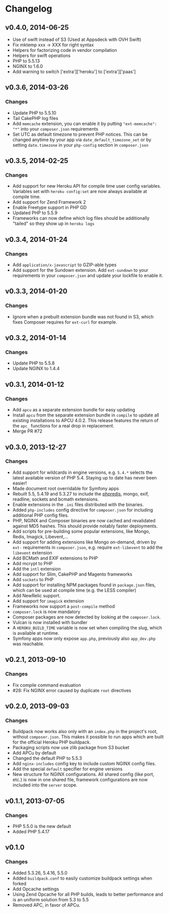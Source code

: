 # Changelog

## v0.4.0, 2014-06-25

* Use of swift instead of S3 (Used at Appsdeck with OVH Swift)
* Fix mktemp xxx → XXX for right syntax
* Helpers for factorizing code in vendor compilation
* Helpers for swift operations
* PHP to 5.5.13
* NGINX to 1.6.0
* Add warning to switch ['extra']['heroku'] to ['extra']['paas']

## v0.3.6, 2014-03-26

### Changes

* Update PHP to 5.5.10
* Tail CakePHP log files
* Add `memcache` extension, you can enable it by putting
  `"ext-memcache": "*"` into your `composer.json` requirements
* Set UTC as default timezone to prevent PHP notices. This can be
  changed anytime by your app via `date_default_timezone_set` or by
  setting `date.timezone` in your `php-config` section in
  `composer.json`

## v0.3.5, 2014-02-25

### Changes

* Add support for new Heroku API for compile time user config variables.
  Variables set with `heroku config:set` are now always available at
  compile time.
* Add support for Zend Framework 2
* Enable Freetype support in PHP GD
* Updated PHP to 5.5.9
* Frameworks can now define which log files should be additionally
  "tailed" so they show up in `heroku logs`

## v0.3.4, 2014-01-24

### Changes

* Add `application/x-javascript` to GZIP-able types
* Add support for the Sundown extension. Add `ext-sundown` to your
  requirements in your `composer.json` and update your lockfile to enable it.

## v0.3.3, 2014-01-20

### Changes

* Ignore when a prebuilt extension bundle was not found in S3, which
  fixes Composer requires for `ext-curl` for example.

## v0.3.2, 2014-01-14

### Changes

* Update PHP to 5.5.8
* Update NGINX to 1.4.4

## v0.3.1, 2014-01-12

### Changes

* Add `apcu` as a separate extension bundle for easy updating
* Install `apcu` from the separate extension bundle in `compile` to
  update all existing installations to APCU 4.0.2. This release features
  the return of the `apc_` functions for a real drop in replacement.
* Merge PR #72

## v0.3.0, 2013-12-27

### Changes

* Add support for wildcards in engine versions, e.g. `5.4.*` selects the
  latest available version of PHP 5.4. Staying up to date has never been easier!
* Made document root overridable for Symfony apps
* Rebuilt 5.5, 5.4.19 and 5.3.27 to include the [phpredis][], mongo, exif,
  readline, sockets and bcmath extensions.
* Enable extensions in the `.ini` files distributed with the binaries.
* Added `php-includes` config directive for `composer.json` for
  including additional PHP config files.
* PHP, NGINX and Composer binaries are now cached and revalidated
  against MD5 hashes. This should provide notably faster deployments.
* Add scripts for pre-building some popular extensions, like Mongo, Redis,
Imagick, Libevent,…
* Add support for adding extensions like Mongo on-demand, driven by
  `ext-` requirements in `composer.json`, e.g. require `ext-libevent` to
  add the `libevent` extension
* Add BCMath and EXIF extensions to PHP
* Add mcrypt to PHP
* Add the `intl` extension
* Add support for Slim, CakePHP and Magento frameworks
* Add `sockets` to PHP
* Add support for installing NPM packages found in `package.json` files,
  which can be used at compile time (e.g. the LESS compiler)
* Add NewRelic support.
* Add support for `imagick` extension
* Frameworks now support a `post-compile` method
* `composer.lock` is now mandatory
* Composer packages are now detected by looking at the `composer.lock`.
* Vulcan is now installed with bundler
* A `HEROKU_BUILD_TIME` variable is now set when compiling the slug,
  which is available at runtime.
* Symfony apps now only expose `app.php`, previously also `app_dev.php`
  was reachable.

[phpredis]: http://github.com/nicolasff/phpredis

## v0.2.1, 2013-09-10

### Changes

* Fix compile command evaluation
* #28: Fix NGINX error caused by duplicate `root` directives

## v0.2.0, 2013-09-03

### Changes

* Buildpack now works also only with an `index.php` in the project's
  root, without `composer.json`. This makes it possible to run apps
  which are built for the official Heroku PHP buildpack.
* Packaging scripts now use zlib package from S3 bucket
* Add APCu by default
* Changed the default PHP to 5.5.3
* Add `nginx-includes` config key to include custom NGINX config files.
* Add the special `default` specifier for engine versions
* New structure for NGINX configurations. All shared config (like port,
  etc.) is now in one shared file, framework configurations are now
  included into the `server` scope.

## v0.1.1, 2013-07-05

### Changes

* PHP 5.5.0 is the new default
* Added PHP 5.4.17

## v0.1.0

### Changes

* Added 5.3.26, 5.4.16, 5.5.0
* Added `buildpack.conf` to easily customize buildpack settings when
  forked
* Add Opcache settings
* Using Zend Opcache for all PHP builds, leads to better performance and
  is an uniform solution from 5.3 to 5.5
* Removed APC, in favor of APCu.
